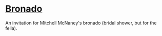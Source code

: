# [Bronado](https://bronado.party)

An invitation for Mitchell McNaney's bronado (bridal shower, but for the fella).